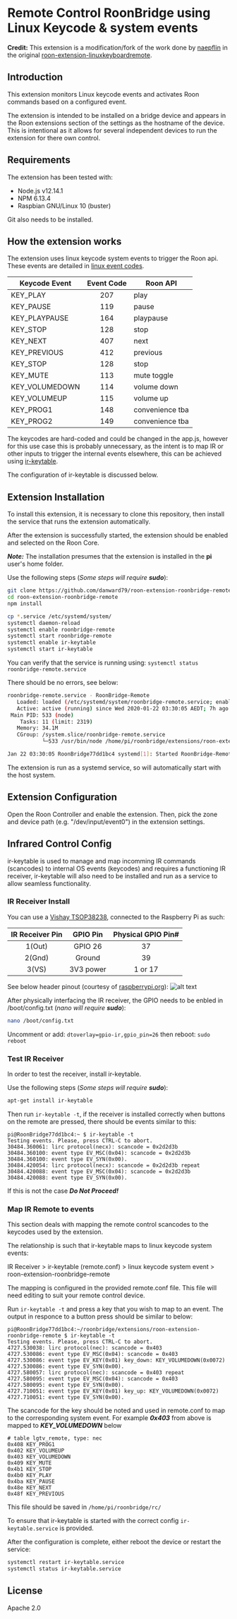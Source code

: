 # Remote Control RoonBridge using Linux Keycode & system events

**Credit:** This extension is a modification/fork of the work done by [naepflin](https://github.com/naepflin) in the original [roon-extension-linuxkeyboardremote](https://github.com/naepflin/roon-extension-linuxkeyboardremote).

## Introduction

This extension monitors Linux keycode events and activates Roon commands based on a configured event.

The extension is intended to be installed on a bridge device and appears in the Roon extensions section of the settings as the hostname of the device. This is intentional as it allows for several independent devices to run the extension for there own control.

## Requirements

The extension has been tested with:
- Node.js v12.14.1
- NPM 6.13.4
- Raspbian GNU/Linux 10 (buster)

Git also needs to be installed.

## How the extension works

The extension uses linux keycode system events to trigger the Roon api. These events are detailed in [linux event codes](https://github.com/torvalds/linux/blob/master/include/uapi/linux/input-event-codes.h). 

| Keycode Event | Event Code | Roon API       |
| ------------- |:----------:|----------------|
| KEY_PLAY      | 207        | play           |
| KEY_PAUSE     | 119        | pause          |
| KEY_PLAYPAUSE | 164        | playpause      |
| KEY_STOP      | 128        | stop           |
| KEY_NEXT      | 407        | next           |   
| KEY_PREVIOUS  | 412        | previous       |
| KEY_STOP      | 128        | stop           |
| KEY_MUTE      | 113        | mute toggle    |
| KEY_VOLUMEDOWN| 114        | volume down    |
| KEY_VOLUMEUP  | 115        | volume up      |
| KEY_PROG1     | 148        | convenience tba|
| KEY_PROG2     | 149        | convenience tba|

The keycodes are hard-coded and could be changed in the app.js, however for this use case this is probably unnecessary, as the intent is to map IR or other inputs to trigger the internal events elsewhere, this can be achieved using [ir-keytable](https://manpages.debian.org/testing/ir-keytable/ir-keytable.1.en.html). 

The configuration of ir-keytable is discussed below.

## Extension Installation

To install this extension, it is necessary to clone this repository, then install the service that runs the extension automatically. 

After the extension is successfully started, the extension should be enabled and selected on the Roon Core.

***Note:*** The installation presumes that the extension is installed in the **pi** user's home folder.

Use the following steps (*Some steps will require **sudo***): 
```bash
git clone https://github.com/danward79/roon-extension-roonbridge-remote.git
cd roon-extension-roonbridge-remote
npm install

cp *.service /etc/systemd/system/
systemctl daemon-reload
systemctl enable roonbridge-remote
systemctl start roonbridge-remote
systemctl enable ir-keytable
systemctl start ir-keytable
```

You can verify that the service is running using:
`systemctl status roonbridge-remote.service `

There should be no errors, see below:
```bash
roonbridge-remote.service - RoonBridge-Remote
   Loaded: loaded (/etc/systemd/system/roonbridge-remote.service; enabled; vendor preset: enabled)
   Active: active (running) since Wed 2020-01-22 03:30:05 AEDT; 7h ago
 Main PID: 533 (node)
    Tasks: 11 (limit: 2319)
   Memory: 34.1M
   CGroup: /system.slice/roonbridge-remote.service
           └─533 /usr/bin/node /home/pi/roonbridge/extensions/roon-extension-linuxkeyboardremote/.

Jan 22 03:30:05 RoonBridge77dd1bc4 systemd[1]: Started RoonBridge-Remote.
```

The extension is run as a systemd service, so will automatically start with the host system.

## Extension Configuration

Open the Roon Controller and enable the extension. Then, pick the zone and device path (e.g. "/dev/input/event0") in the extension settings.

## Infrared Control Config

ir-keytable is used to manage and map incomming IR commands (scancodes) to internal OS events (keycodes) and requires a functioning IR receiver, ir-keytable will also need to be installed and run as a service to allow seamless functionality.

### IR Receiver Install

You can use a [Vishay TSOP38238](https://www.vishay.com/product?docid=82491), connected to the Raspberry Pi as such:

| IR Receiver Pin | GPIO Pin  | Physical GPIO Pin# |
|:---------------:|:---------:|:------------------:|
| 1(Out)          | GPIO 26   | 37                 |
| 2(Gnd)          | Ground    | 39                 |
| 3(VS)           | 3V3 power | 1 or 17            |

See below header pinout (courtesy of [raspberrypi.org](https://www.raspberrypi.org)):
![alt text](GPIO-Pinout-Diagram-2.png "Raspberry Pi Header pinout")

After physically interfacing the IR receiver, the GPIO needs to be enbled in /boot/config.txt (*nano will require **sudo***):
```bash
nano /boot/config.txt
```

Uncomment or add: `dtoverlay=gpio-ir,gpio_pin=26`
then reboot: `sudo reboot`

### Test IR Receiver

In order to test the receiver, install ir-keytable.

Use the following steps (*Some steps will require **sudo***):
```bash
apt-get install ir-keytable
```

Then run `ir-keytable -t`, if the receiver is installed correctly when buttons on the remote are pressed, there should be events similar to this:

```
pi@RoonBridge77dd1bc4:~ $ ir-keytable -t
Testing events. Please, press CTRL-C to abort.
30484.360061: lirc protocol(necx): scancode = 0x2d2d3b
30484.360100: event type EV_MSC(0x04): scancode = 0x2d2d3b
30484.360100: event type EV_SYN(0x00).
30484.420054: lirc protocol(necx): scancode = 0x2d2d3b repeat
30484.420088: event type EV_MSC(0x04): scancode = 0x2d2d3b
30484.420088: event type EV_SYN(0x00).
```

If this is not the case ***Do Not Proceed!***

### Map IR Remote to events

This section deals with mapping the remote control scancodes to the keycodes used by the extension.

The relationship is such that ir-keytable maps to linux keycode system events:

   IR Receiver > ir-keytable (remote.conf) > linux keycode system event > roon-extension-roonbridge-remote

The mapping is configured in the provided remote.conf file. This file will need editing to suit your remote control device.

Run `ir-keytable -t` and press a key that you wish to map to an event. The output in responce to a button press should be similar to below:

```
pi@RoonBridge77dd1bc4:~/roonbridge/extensions/roon-extension-roonbridge-remote $ ir-keytable -t
Testing events. Please, press CTRL-C to abort.
4727.530038: lirc protocol(nec): scancode = 0x403
4727.530086: event type EV_MSC(0x04): scancode = 0x403
4727.530086: event type EV_KEY(0x01) key_down: KEY_VOLUMEDOWN(0x0072)
4727.530086: event type EV_SYN(0x00).
4727.580057: lirc protocol(nec): scancode = 0x403 repeat
4727.580095: event type EV_MSC(0x04): scancode = 0x403
4727.580095: event type EV_SYN(0x00).
4727.710051: event type EV_KEY(0x01) key_up: KEY_VOLUMEDOWN(0x0072)
4727.710051: event type EV_SYN(0x00).
```

The scancode for the key should be noted and used in remote.conf to map to the corresponding system event. For example ***0x403*** from above is mapped to ***KEY_VOLUMEDOWN*** below

```
# table lgtv_remote, type: nec
0x408 KEY_PROG1
0x402 KEY_VOLUMEUP
0x403 KEY_VOLUMEDOWN
0x409 KEY_MUTE
0x4b1 KEY_STOP
0x4b0 KEY_PLAY
0x4ba KEY_PAUSE
0x48e KEY_NEXT
0x48f KEY_PREVIOUS
```

This file should be saved in `/home/pi/roonbridge/rc/`

To ensure that ir-keytable is started with the correct config `ir-keytable.service` is provided.

After the configuration is complete, either reboot the device or restart the service:

```bash
systemctl restart ir-keytable.service 
systemctl status ir-keytable.service 
```

## License

Apache 2.0
